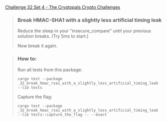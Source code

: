 [Challenge 32 Set 4 - The Cryptopals Crypto Challenges](https://cryptopals.com/sets/4/challenges/32)

> ### Break HMAC-SHA1 with a slightly less artificial timing leak
>
> Reduce the sleep in your "insecure\_compare" until your previous solution breaks. (Try 5ms to start.)
>
> Now break it again.

> ### How to:
> Run all tests from this package:
>
>     cargo test --package _32_break_hmac_rsa1_with_a_slightly_less_artificial_timing_leak --lib tests
>
> Capture the flag:
>
>     cargo test --package _32_break_hmac_rsa1_with_a_slightly_less_artificial_timing_leak --lib tests::capture_the_flag -- --exact
